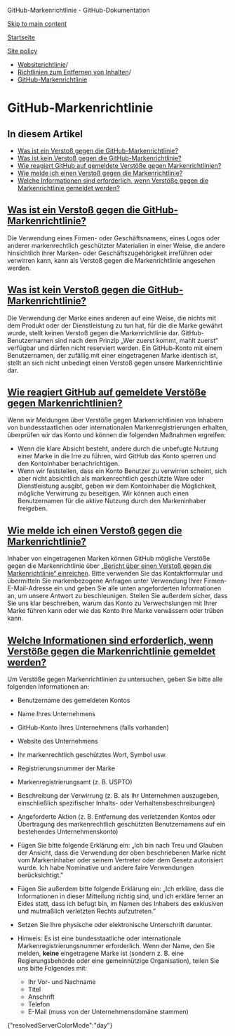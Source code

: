 GitHub-Markenrichtlinie - GitHub-Dokumentation

[Skip to main content](#main-content)

[Startseite](/de)

[Site policy](/de/site-policy)

* [Websiterichtlinie](/de/site-policy)/
* [Richtlinien zum Entfernen von Inhalten](/de/site-policy/content-removal-policies)/
* [GitHub-Markenrichtlinie](/de/site-policy/content-removal-policies/github-trademark-policy)

GitHub-Markenrichtlinie
==========

In diesem Artikel
----------

* [Was ist ein Verstoß gegen die GitHub-Markenrichtlinie?](#what-is-a-github-trademark-policy-violation)
* [Was ist kein Verstoß gegen die GitHub-Markenrichtlinie?](#what-is-not-a-github-trademark-policy-violation)
* [Wie reagiert GitHub auf gemeldete Verstöße gegen Markenrichtlinien?](#how-does-github-respond-to-reported-trademark-policy-violations)
* [Wie melde ich einen Verstoß gegen die Markenrichtlinie?](#how-do-i-report-a-trademark-policy-violation)
* [Welche Informationen sind erforderlich, wenn Verstöße gegen die Markenrichtlinie gemeldet werden?](#what-information-is-required-when-reporting-trademark-policy-violations)

[Was ist ein Verstoß gegen die GitHub-Markenrichtlinie?](#what-is-a-github-trademark-policy-violation)
----------

Die Verwendung eines Firmen- oder Geschäftsnamens, eines Logos oder anderer markenrechtlich geschützter Materialien in einer Weise, die andere hinsichtlich ihrer Marken- oder Geschäftszugehörigkeit irreführen oder verwirren kann, kann als Verstoß gegen die Markenrichtlinie angesehen werden.

[Was ist kein Verstoß gegen die GitHub-Markenrichtlinie?](#what-is-not-a-github-trademark-policy-violation)
----------

Die Verwendung der Marke eines anderen auf eine Weise, die nichts mit dem Produkt oder der Dienstleistung zu tun hat, für die die Marke gewährt wurde, stellt keinen Verstoß gegen die Markenrichtlinie dar. GitHub-Benutzernamen sind nach dem Prinzip „Wer zuerst kommt, mahlt zuerst“ verfügbar und dürfen nicht reserviert werden. Ein GitHub-Konto mit einem Benutzernamen, der zufällig mit einer eingetragenen Marke identisch ist, stellt an sich nicht unbedingt einen Verstoß gegen unsere Markenrichtlinie dar.

[Wie reagiert GitHub auf gemeldete Verstöße gegen Markenrichtlinien?](#how-does-github-respond-to-reported-trademark-policy-violations)
----------

Wenn wir Meldungen über Verstöße gegen Markenrichtlinien von Inhabern von bundesstaatlichen oder internationalen Markenregistrierungen erhalten, überprüfen wir das Konto und können die folgenden Maßnahmen ergreifen:

* Wenn die klare Absicht besteht, andere durch die unbefugte Nutzung einer Marke in die Irre zu führen, wird GitHub das Konto sperren und den Kontoinhaber benachrichtigen.
* Wenn wir feststellen, dass ein Konto Benutzer zu verwirren scheint, sich aber nicht absichtlich als markenrechtlich geschützte Ware oder Dienstleistung ausgibt, geben wir dem Kontoinhaber die Möglichkeit, mögliche Verwirrung zu beseitigen. Wir können auch einen Benutzernamen für die aktive Nutzung durch den Markeninhaber freigeben.

[Wie melde ich einen Verstoß gegen die Markenrichtlinie?](#how-do-i-report-a-trademark-policy-violation)
----------

Inhaber von eingetragenen Marken können GitHub mögliche Verstöße gegen die Markenrichtlinie über [„Bericht über einen Verstoß gegen die Markenrichtlinie“ einreichen](https://support.github.com/contact/trademark-policy). Bitte verwenden Sie das Kontaktformular und übermitteln Sie markenbezogene Anfragen unter Verwendung Ihrer Firmen-E-Mail-Adresse ein und geben Sie alle unten angeforderten Informationen an, um unsere Antwort zu beschleunigen. Stellen Sie außerdem sicher, dass Sie uns klar beschreiben, warum das Konto zu Verwechslungen mit Ihrer Marke führen kann oder wie das Konto Ihre Marke verwässern oder trüben kann.

[Welche Informationen sind erforderlich, wenn Verstöße gegen die Markenrichtlinie gemeldet werden?](#what-information-is-required-when-reporting-trademark-policy-violations)
----------

Um Verstöße gegen Markenrichtlinien zu untersuchen, geben Sie bitte alle folgenden Informationen an:

* Benutzername des gemeldeten Kontos

* Name Ihres Unternehmens

* GitHub-Konto Ihres Unternehmens (falls vorhanden)

* Website des Unternehmens

* Ihr markenrechtlich geschütztes Wort, Symbol usw.

* Registrierungsnummer der Marke

* Markenregistrierungsamt (z. B. USPTO)

* Beschreibung der Verwirrung (z. B. als Ihr Unternehmen auszugeben, einschließlich spezifischer Inhalts- oder Verhaltensbeschreibungen)

* Angeforderte Aktion (z. B. Entfernung des verletzenden Kontos oder Übertragung des markenrechtlich geschützten Benutzernamens auf ein bestehendes Unternehmenskonto)

* Fügen Sie bitte folgende Erklärung ein: „Ich bin nach Treu und Glauben der Ansicht, dass die Verwendung der oben beschriebenen Marke nicht vom Markeninhaber oder seinem Vertreter oder dem Gesetz autorisiert wurde. Ich habe Nominative und andere faire Verwendungen berücksichtigt."

* Fügen Sie außerdem bitte folgende Erklärung ein: „Ich erkläre, dass die Informationen in dieser Mitteilung richtig sind, und ich erkläre ferner an Eides statt, dass ich befugt bin, im Namen des Inhabers des exklusiven und mutmaßlich verletzten Rechts aufzutreten.”

* Setzen Sie Ihre physische oder elektronische Unterschrift darunter.

* Hinweis: Es ist eine bundesstaatliche oder internationale Markenregistrierungsnummer erforderlich. Wenn der Name, den Sie melden, **keine** eingetragene Marke ist (sondern z. B. eine Regierungsbehörde oder eine gemeinnützige Organisation), teilen Sie uns bitte Folgendes mit:

  * Ihr Vor- und Nachname
  * Titel
  * Anschrift
  * Telefon
  * E-Mail (muss von der Unternehmensdomäne stammen)

{"resolvedServerColorMode":"day"}
